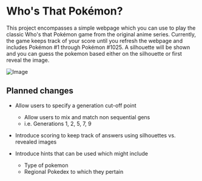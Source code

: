 # Who's That Pokémon?

This project encompasses a simple webpage which you can use to play the classic Who's that Pokémon game from the original anime series. Currently, the game keeps track of your score until you refresh the webpage and includes Pokémon #1 through Pokémon #1025. A silhouette will be shown and you can guess the pokemon based either on the silhouette or first reveal the image. 

![Image](https://i.imgur.com/Aa3nHd0.jpeg)


## Planned changes

- Allow users to specify a generation cut-off point
    - Allow users to mix and match non sequential gens
    - i.e. Generations 1, 2, 5, 7, 9

- Introduce scoring to keep track of answers using silhouettes vs. revealed images
- Introduce hints that can be used which might include
    - Type of pokemon
    - Regional Pokedex to which they pertain
